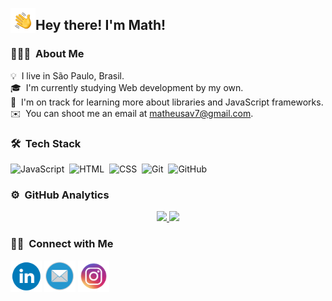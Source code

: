 <img alt="Hand Wave" src="HandWave.gif" width='40' align="left"/><h2>Hey there! I'm Math!</h2>

<!-- ## 👋 &nbsp;Hey there! I'm Math -->


### 👨🏻‍💻 &nbsp;About Me

💡 &nbsp;I live in São Paulo, Brasil.\
🎓 &nbsp;I'm currently studying Web development by my own.\
🌱 &nbsp;I'm on track for learning more about libraries and JavaScript frameworks.\
✉️ &nbsp;You can shoot me an email at matheusav7@gmail.com.


### 🛠 &nbsp;Tech Stack


![JavaScript](https://img.shields.io/badge/-JavaScript-05122A?style=flat&logo=javascript)&nbsp;
![HTML](https://img.shields.io/badge/-HTML-05122A?style=flat&logo=HTML5)&nbsp;
![CSS](https://img.shields.io/badge/-CSS-05122A?style=flat&logo=CSS3&logoColor=1572B6)&nbsp;
![Git](https://img.shields.io/badge/-Git-05122A?style=flat&logo=git)&nbsp;
![GitHub](https://img.shields.io/badge/-GitHub-05122A?style=flat&logo=github)&nbsp;

### ⚙️ &nbsp;GitHub Analytics

<p align="center">
<a href="https://github.com/OMath1">
  <img height="140em" src="https://github-readme-stats-eight-theta.vercel.app/api?username=OMath1&show_icons=true&theme=algolia&include_all_commits=true&count_private=true"/>
  <img height="140em" src="https://github-readme-stats-eight-theta.vercel.app/api/top-langs/?username=OMath1&layout=compact&langs_count=8&theme=algolia"/>
</a>
</p>

### 🤝🏻 &nbsp;Connect with Me

<p>
<a href="https://linkedin.com/in/OMath1"><img src="LinkedinLogo2.png" width="50px"></a>
<a href="mailto:matheusav7@gmail.com"><img src="EmailLogo2.png" width="50px"></a>
<a href="https://instagram.com/matheus.aavila_"><img src="InstagramLogo2.png" width="50px"></a>
</p>

